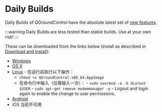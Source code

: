 # Daily Builds

Daily Builds of _QGroundControl_ have the absolute latest set of [new features](../releases/daily_build_new_features.md).

:::warning
Daily Builds are less tested than stable builds.
Use at your own risk!
:::

These can be downloaded from the links below (install as described in [Download and Install](../getting_started/download_and_install.md)):

- [Windows](https://d176tv9ibo4jno.cloudfront.net/builds/master/QGroundControl-installer.exe)
- [OS X](https://d176tv9ibo4jno.cloudfront.net/builds/master/QGroundControl.dmg)
- [Linux](https://d176tv9ibo4jno.cloudfront.net/builds/master/QGroundControl-x86_64.AppImage) - 在运行前执行以下操作：
  - `chmod +x QGroundControl-x86_64.AppImage`
  - 在命令行中输入（仅需输入一次）：
    \- `sudo usermod -a -G dialout $USER`
    \- `sudo apt-get remove modemmanager -y`
    \- Logout and login again to enable the change to user permissions.
- [Android](https://d176tv9ibo4jno.cloudfront.net/builds/master/QGroundControl.apk)
- iOS 当前不可用
